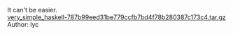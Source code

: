 It can't be easier.<br>
<a href="http://hitcon-2019-quals.s3-website-ap-northeast-1.amazonaws.com/very_simple_haskell-787b99eed31be779ccfb7bd4f78b280387c173c4.tar.gz">very_simple_haskell-787b99eed31be779ccfb7bd4f78b280387c173c4.tar.gz</a><br>
Author: lyc